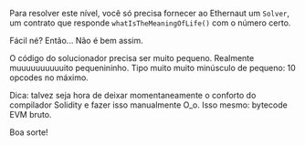 Para resolver este nível, você só precisa fornecer ao Ethernaut um `Solver`, um contrato que responde `whatIsTheMeaningOfLife()` com o número certo.

Fácil né?
Então... Não é bem assim.

O código do solucionador precisa ser muito pequeno. Realmente muuuuuuuuuuito pequenininho. Tipo muito muito minúsculo de pequeno: 10 opcodes no máximo.

Dica: talvez seja hora de deixar momentaneamente o conforto do compilador Solidity e fazer isso manualmente O_o.
Isso mesmo: bytecode EVM bruto.

Boa sorte!